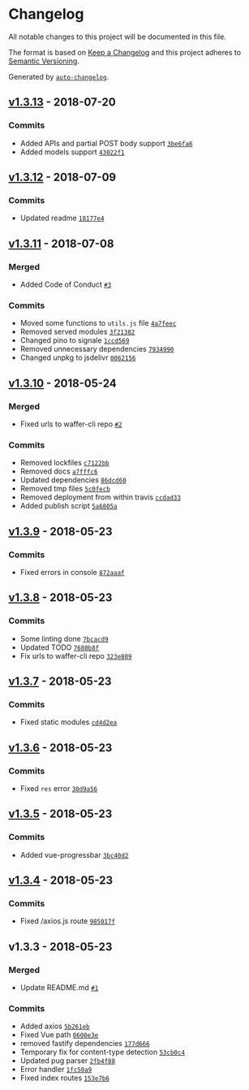 # Changelog

All notable changes to this project will be documented in this file.

The format is based on [Keep a Changelog](http://keepachangelog.com/en/1.0.0/)
and this project adheres to [Semantic Versioning](http://semver.org/spec/v2.0.0.html).

Generated by [`auto-changelog`](https://github.com/CookPete/auto-changelog).

## [v1.3.13](https://github.com/wafferjs/waffer/compare/v1.3.12...v1.3.13) - 2018-07-20

### Commits

- Added APIs and partial POST body support [`3be6fa6`](https://github.com/wafferjs/waffer/commit/3be6fa69221e2da8dae3c0ff8844d7633b0e7d0d)
- Added models support [`43022f1`](https://github.com/wafferjs/waffer/commit/43022f1971c81ce3097323766ba1f6eb05626a28)

## [v1.3.12](https://github.com/wafferjs/waffer/compare/v1.3.11...v1.3.12) - 2018-07-09

### Commits

- Updated readme [`18177e4`](https://github.com/wafferjs/waffer/commit/18177e4c80d41c4d4bb9786eaeb7cfd9be329d24)

## [v1.3.11](https://github.com/wafferjs/waffer/compare/v1.3.10...v1.3.11) - 2018-07-08

### Merged

- Added Code of Conduct [`#3`](https://github.com/wafferjs/waffer/pull/3)

### Commits

- Moved some functions to `utils.js` file [`4a7feec`](https://github.com/wafferjs/waffer/commit/4a7feec4e78e169021b0de547d7f875ed30c8094)
- Removed served modules [`3f21382`](https://github.com/wafferjs/waffer/commit/3f2138209a8bff9b8ce359e3d5dab29cab415d4a)
- Changed pino to signale [`1ccd569`](https://github.com/wafferjs/waffer/commit/1ccd569095d0de33591191aa55532e571e516665)
- Removed unnecessary dependencies [`7934990`](https://github.com/wafferjs/waffer/commit/7934990b5b2dcaf643fcb4fb9fb45b0a622c961c)
- Changed unpkg to jsdelivr [`0062156`](https://github.com/wafferjs/waffer/commit/0062156de854f62f4469bd3cf2a098abf9e7ff5c)

## [v1.3.10](https://github.com/wafferjs/waffer/compare/v1.3.9...v1.3.10) - 2018-05-24

### Merged

- Fixed urls to waffer-cli repo [`#2`](https://github.com/wafferjs/waffer/pull/2)

### Commits

- Removed lockfiles [`c7122bb`](https://github.com/wafferjs/waffer/commit/c7122bbad21317865d2656c26c8d7348b94d980a)
- Removed docs [`a7fffc6`](https://github.com/wafferjs/waffer/commit/a7fffc6ec873a675f738821a8376727421a3339b)
- Updated dependencies [`86dcd60`](https://github.com/wafferjs/waffer/commit/86dcd601bcc64d429a905003931139471530abd4)
- Removed tmp files [`5c0fecb`](https://github.com/wafferjs/waffer/commit/5c0fecb79d33597d93ab34c929b5647b276403ff)
- Removed deployment from within travis [`ccdad33`](https://github.com/wafferjs/waffer/commit/ccdad330a57c20e1090bbe62846cbc783e51afe1)
- Added publish script [`5a6805a`](https://github.com/wafferjs/waffer/commit/5a6805aea8820873dcb629b1efde150bc44eda16)

## [v1.3.9](https://github.com/wafferjs/waffer/compare/v1.3.8...v1.3.9) - 2018-05-23

### Commits

- Fixed errors in console [`872aaaf`](https://github.com/wafferjs/waffer/commit/872aaafe5cdd23628d29655891679b977c2d6c5f)

## [v1.3.8](https://github.com/wafferjs/waffer/compare/v1.3.7...v1.3.8) - 2018-05-23

### Commits

- Some linting done [`7bcacd9`](https://github.com/wafferjs/waffer/commit/7bcacd9a19186e1f7600f288c9552fe70423dbdb)
- Updated TODO [`7680b8f`](https://github.com/wafferjs/waffer/commit/7680b8fb1098f5a9500767df11e001e99ea57f62)
- Fix urls to waffer-cli repo [`323e809`](https://github.com/wafferjs/waffer/commit/323e809c24f44eafdd97a00deafbc1c458852736)

## [v1.3.7](https://github.com/wafferjs/waffer/compare/v1.3.6...v1.3.7) - 2018-05-23

### Commits

- Fixed static modules [`cd4d2ea`](https://github.com/wafferjs/waffer/commit/cd4d2eabedb10dd67e390f553f94be463457452b)

## [v1.3.6](https://github.com/wafferjs/waffer/compare/v1.3.5...v1.3.6) - 2018-05-23

### Commits

- Fixed `res` error [`30d9a56`](https://github.com/wafferjs/waffer/commit/30d9a5652f71f803af0bfb4f90ba8cf626b9ac21)

## [v1.3.5](https://github.com/wafferjs/waffer/compare/v1.3.4...v1.3.5) - 2018-05-23

### Commits

- Added vue-progressbar [`3bc40d2`](https://github.com/wafferjs/waffer/commit/3bc40d278d1218c60471ebb48f16dc658199e1c0)

## [v1.3.4](https://github.com/wafferjs/waffer/compare/v1.3.3...v1.3.4) - 2018-05-23

### Commits

- Fixed /axios.js route [`985017f`](https://github.com/wafferjs/waffer/commit/985017f1bf7475421aa6607a4710d9d9e9cc9c7e)

## v1.3.3 - 2018-05-23

### Merged

- Update README.md [`#1`](https://github.com/wafferjs/waffer/pull/1)

### Commits

- Added axios [`5b261eb`](https://github.com/wafferjs/waffer/commit/5b261eb1f806fd835819064981ad49cb4d248d9d)
- Fixed Vue path [`0600e3e`](https://github.com/wafferjs/waffer/commit/0600e3e8091c32f611c27c1f59226edb414bd4e0)
- removed fastify dependencies [`177d666`](https://github.com/wafferjs/waffer/commit/177d666d8c01f81bdf3ded24b7c1ef1d129936ec)
- Temporary fix for content-type detection [`53cb0c4`](https://github.com/wafferjs/waffer/commit/53cb0c4f3c796520195f454dc9667e4d316e64f9)
- Updated pug parser [`2fb4f88`](https://github.com/wafferjs/waffer/commit/2fb4f889b080ae98368c829df9972a44e9fa519e)
- Error handler [`1fc50a9`](https://github.com/wafferjs/waffer/commit/1fc50a988f18dadec8b4029ccb6084be070d8bb1)
- Fixed index routes [`153e7b6`](https://github.com/wafferjs/waffer/commit/153e7b644c33eedd936a5de3e98565d1baa90df8)
